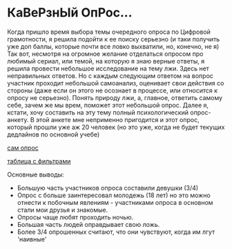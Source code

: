 # КаВеРзнЫй ОпРос...
Когда пришло время выбора темы очередного опроса по Цифровой грамотности, я решила подойти к ее поиску серьезно (и таки получить уже доп баллы, которые почти все ловко выхватили, но, конечно, не я)
Так вот, несмотря на огромное желание отделаться опросом про любимый сериал, или темой, на которую я знаю верные ответы, я решила провести небольшое исследование на тему лжи. Здесь нет неправильных ответов. Но с каждым следующим ответом на вопрос участник проходит небольшой самоанализ, оценивает свои действия со стороны (даже если он этого не осознает в процессе, или относится к опросу не серьезно).
Понять природу лжи, а, главное, ответить самому себе, зачем же мы врем, поможет этот небольшой опрос. Далее я, кстати, хочу составить на эту тему полный психологический опрос-анкету. В этой анкете мне неприменно пригодится и этот опрос, который прошли уже аж 20 человек (но это уже, когда не будет текущих дедлайнов по основной учебe)



[сам опрос](https://docs.google.com/forms/d/1M5JR8Rop6Vq3Mm3YQ4hJaYmeZQt2AZ4sdXmd7YbFXYk/edit#responses)

[таблица с фильтрами](https://docs.google.com/spreadsheets/d/1HaWsyYOMTjjCG3leYzeu-CUsOF2cdXCAi0blRacG6JI/edit#gid=666487315&fvid=814509435)

Основные выводы:

- Большую часть участников опроса составили девушки (3/4)
- Опрос с больше заинтересовал молодежь (18 лет) но это можно отнести к побочным явлениям - участниками опроса в основном стали мои друзья и знакомые.
- Опросы чаще любят проходить ночью.
- Большая часть людей оправдывает свою ложь.
- Более 3/4 опрошенных считают, что они чувствуют, когда им лгут 'наивные'
